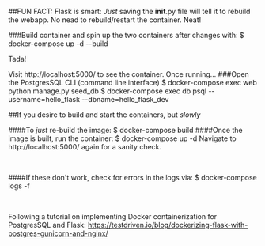 ##FUN FACT:
Flask is smart: _Just_ saving the __init__.py file will tell it to rebuild the webapp. No nead to rebuild/restart the container. Neat!

###Build container and spin up the two containers after changes with:
    $ docker-compose up -d --build

Tada! 

Visit http://localhost:5000/ to see the container. Once running...
###Open the PostgresSQL CLI (command line interface)
    $ docker-compose exec web python manage.py seed_db
    $ docker-compose exec db psql --username=hello_flask --dbname=hello_flask_dev


##If you desire to build and start the containers, but _slowly_

####To _just_ re-build the image:
    $ docker-compose build
####Once the image is built, run the container:
    $ docker-compose up -d
Navigate to http://localhost:5000/ again for a sanity check.

<br/>

####If these don't work, check for errors in the logs via:
    $ docker-compose logs -f

<br/>

Following a tutorial on implementing Docker containerization for PostgresSQL and Flask: https://testdriven.io/blog/dockerizing-flask-with-postgres-gunicorn-and-nginx/